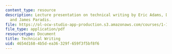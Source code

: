 ```yaml
---
content_type: resource
description: Lecture presentation on technical writing by Eric Adams, Debbie Levey,
  and James Paradis.
file: https://ol-ocw-studio-app-production.s3.amazonaws.com/courses/1-133-masters-of-engineering-concepts-of-engineering-practice-fall-2007/4654d1684b5dea36329f659f3f5bf8f6_lec_02.pdf
file_type: application/pdf
resourcetype: Document
title: Technical Writing
uid: 4654d168-4b5d-ea36-329f-659f3f5bf8f6
---
```

